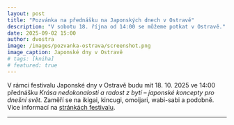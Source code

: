 ```yaml
---
layout: post
title: "Pozvánka na přednášku na Japonských dnech v Ostravě"
description: "V sobotu 18. října od 14:00 se můžeme potkat v Ostravě."
date: 2025-09-02 15:00
author: dvostra
image: /images/pozvanka-ostrava/screenshot.png
image_caption: Japonské dny v Ostravě
# tags: [kniha]
# featured: true
---
```


V rámci festivalu Japonské dny v Ostravě budu mít 18. 10. 2025 ve 14:00 přednášku _Krása nedokonalosti a radost z bytí – japonské koncepty pro dnešní svět_. Zaměří se na ikigai, kincugi, omoijari, wabi-sabi a podobně. Více informací na [stránkách festivalu](https://www.japonskedny.cz).

---
